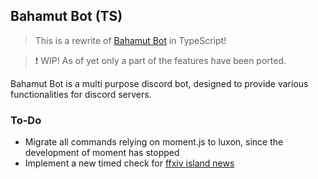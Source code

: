 ## Bahamut Bot (TS)
> This is a rewrite of [Bahamut Bot](https://github.com/TheExoduser/BahamutBot) in TypeScript!

> ❗ WIP! As of yet only a part of the features have been ported.

Bahamut Bot is a multi purpose discord bot, designed to provide various functionalities for discord servers.

### To-Do
- Migrate all commands relying on moment.js to luxon, since the development of moment has stopped
- Implement a new timed check for [ffxiv island news](https://www.reddit.com/r/ffxiv/comments/xvcklg/island_sanctuary_workshop_hub/)